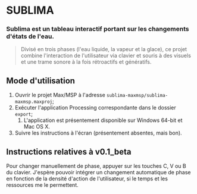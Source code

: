 # SUBLIMA

### **Sublima est un tableau interactif portant sur les changements d'états de l'eau.**
> Divisé en trois phases (l'eau liquide, la vapeur et la glace), ce projet combine l'interaction de l'utilisateur via clavier et souris à des visuels et une trame sonore à la fois rétroactifs et génératifs.

## Mode d'utilisation
1. Ouvrir le projet Max/MSP à l'adresse `sublima-maxmsp/sublima-maxmsp.maxproj`;
2. Exécuter l'application Processing correspondante dans le dossier `export`;
   1. L'application est présentement disponible sur Windows 64-bit et Mac OS X.
3. Suivre les instructions à l'écran (présentement absentes, mais bon).

## Instructions relatives à v0.1_beta
Pour changer manuellement de phase, appuyer sur les touches C, V ou B du clavier. J'espère pouvoir intégrer un changement automatique de phase en fonction de la densité d'action de l'utilisateur, si le temps et les ressources me le permettent.